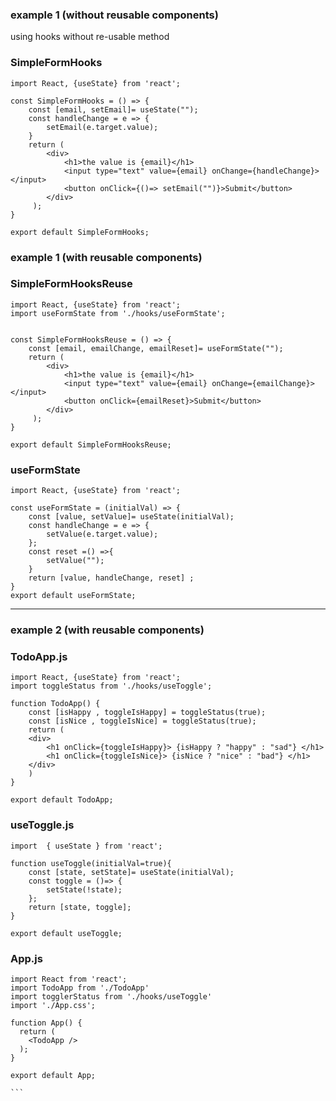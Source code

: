 ### example 1 (without reusable components)
using hooks without re-usable method

### SimpleFormHooks
```
import React, {useState} from 'react';

const SimpleFormHooks = () => {
    const [email, setEmail]= useState("");
    const handleChange = e => {
        setEmail(e.target.value);
    }
    return ( 
        <div>
            <h1>the value is {email}</h1>
            <input type="text" value={email} onChange={handleChange}></input>
            <button onClick={()=> setEmail("")}>Submit</button>
        </div>
     );
}
 
export default SimpleFormHooks;
```


### example 1 (with reusable components)

### SimpleFormHooksReuse
```
import React, {useState} from 'react';
import useFormState from './hooks/useFormState';


const SimpleFormHooksReuse = () => {
    const [email, emailChange, emailReset]= useFormState("");
    return ( 
        <div>
            <h1>the value is {email}</h1>
            <input type="text" value={email} onChange={emailChange}></input>
            <button onClick={emailReset}>Submit</button>
        </div>
     );
}
 
export default SimpleFormHooksReuse;
```

### useFormState
```
import React, {useState} from 'react';

const useFormState = (initialVal) => {
    const [value, setValue]= useState(initialVal);
    const handleChange = e => {
        setValue(e.target.value);
    };
    const reset =() =>{
        setValue("");
    }
    return [value, handleChange, reset] ;
}
export default useFormState;
```
-------------------------------------------------


### example 2 (with reusable components)

### TodoApp.js

```
import React, {useState} from 'react';
import toggleStatus from './hooks/useToggle';

function TodoApp() {
    const [isHappy , toggleIsHappy] = toggleStatus(true);
    const [isNice , toggleIsNice] = toggleStatus(true);
    return (
    <div>
        <h1 onClick={toggleIsHappy}> {isHappy ? "happy" : "sad"} </h1> 
        <h1 onClick={toggleIsNice}> {isNice ? "nice" : "bad"} </h1> 
    </div>
    )
}

export default TodoApp;
```




### useToggle.js
```
import  { useState } from 'react';

function useToggle(initialVal=true){
    const [state, setState]= useState(initialVal);
    const toggle = ()=> {
        setState(!state);
    };
    return [state, toggle];
}

export default useToggle;

```



### App.js
````
import React from 'react';
import TodoApp from './TodoApp'
import togglerStatus from './hooks/useToggle'
import './App.css';

function App() {
  return (
    <TodoApp />
  );
}

export default App;

```
  
